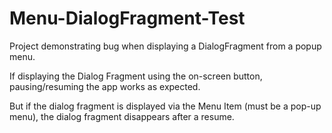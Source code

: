 Menu-DialogFragment-Test
========================

Project demonstrating bug when displaying a DialogFragment from a popup menu.

If displaying the Dialog Fragment using the on-screen button, pausing/resuming the app works as expected.

But if the dialog fragment is displayed via the Menu Item (must be a pop-up menu), the dialog fragment disappears after a resume.
